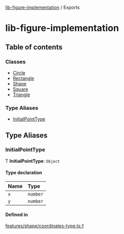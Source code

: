 [lib-figure-implementation](DOCUMENTATION.md) / Exports

# lib-figure-implementation

## Table of contents

### Classes

- [Circle](classes/Circle.md)
- [Rectangle](classes/Rectangle.md)
- [Shape](classes/Shape.md)
- [Square](classes/Square.md)
- [Triangle](classes/Triangle.md)

### Type Aliases

- [InitialPointType](modules.md#initialpointtype)

## Type Aliases

### InitialPointType

Ƭ **InitialPointType**: `Object`

#### Type declaration

| Name | Type |
| :------ | :------ |
| `x` | `number` |
| `y` | `number` |

#### Defined in

[features/shape/coordinates-type.ts:1](https://github.com/antonnik15/figures-library/blob/52cb69c/src/features/shape/coordinates-type.ts#L1)
